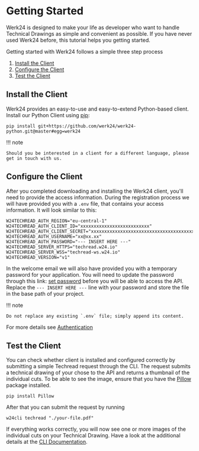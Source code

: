 # Getting Started

Werk24 is designed to make your life as developer who want to handle Technical Drawings as simple and convenient as possible. If you have never used Werk24 before, this tutorial helps you getting started.

Getting started with Werk24 follows a simple three step process

1. [Install the Client](#install-the-client)
2. [Configure the Client](#configure-the-client)
3. [Test the Client](#test-the-client)

## Install the Client

Werk24 provides an easy-to-use and easy-to-extend Python-based client.
Install our Python Client using [pip](https://pip.pypa.io/en/stable/):

    pip install git+https://github.com/werk24/werk24-python.git@master#egg=werk24

!!! note

    Should you be interested in a client for a different language, please get in touch with us.

## Configure the Client

After you completed downloading and installing the Werk24 client, you'll need to provide the access information.
During the registration process we will have provided you with a `.env` file, that contains your access information.
It will look similar to this:

    W24TECHREAD_AUTH_REGION="eu-central-1"
    W24TECHREAD_AUTH_CLIENT_ID="xxxxxxxxxxxxxxxxxxxxxxxxxx"
    W24TECHREAD_AUTH_CLIENT_SECRET="xxxxxxxxxxxxxxxxxxxxxxxxxxxxxxxxxxxxxxxxxxxxxxxxxxxx"
    W24TECHREAD_AUTH_USERNAME="xx@xx.xx"
    W24TECHREAD_AUTH_PASSWORD="--- INSERT HERE ---"
    W24TECHREAD_SERVER_HTTPS="techread.w24.io"
    W24TECHREAD_SERVER_WSS="techread-ws.w24.io"
    W24TECHREAD_VERSION="v1"

In the welcome email we will also have provided you with a temporary password for your application.
You will need to update the password through this link: [set password](https://w24io.auth.eu-central-1.amazoncognito.com/login?client_id=2ksl69eldrro9ud0cbn2sspo2o&response_type=code&scope=email+openid&redirect_uri=https://www.werk24.biz) before you will be able to access the API. Replace the `--- INSERT HERE ---` line with your password and store the file in the base path of your project.

!!! note

    Do not replace any existing `.env` file; simply append its content.

For more details see [Authentication](/basics/authentication)

## Test the Client

You can check whether client is installed and configured correctly by submitting a simple Techread request through the CLI. The request submits a technical drawing of your chose to the API and returns a thumbnail of the individual cuts. To be able to see the image, ensure that you have the [Pillow](https://python-pillow.org) package installed.

    pip install Pillow

After that you can submit the request by running

    w24cli techread "./your-file.pdf"

If everything works correctly, you will now see one or more images of the individual cuts on your Technical Drawing.
Have a look at the additional details at the [CLI Documentation](/cli/basic).

